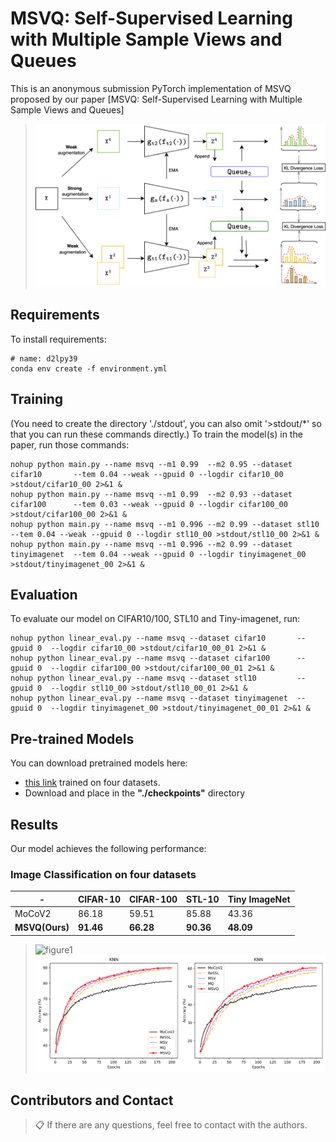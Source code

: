 # MSVQ: Self-Supervised Learning with Multiple Sample Views and Queues

This is an anonymous submission PyTorch implementation of MSVQ proposed by our paper [MSVQ: Self-Supervised Learning with Multiple Sample Views and Queues]

> ![figure1](./figures/msvq.png "MSVQ_overview")
> 

## Requirements
To install requirements:

 ```setup
 # name: d2lpy39
 conda env create -f environment.yml
 ```

## Training
(You need to create the directory './stdout', you can also omit '>stdout/*' so that you can run these commands directly.)
To train the model(s) in the paper, run those commands:

```train
nohup python main.py --name msvq --m1 0.99  --m2 0.95 --dataset cifar10       --tem 0.04 --weak --gpuid 0 --logdir cifar10_00 >stdout/cifar10_00 2>&1 &
nohup python main.py --name msvq --m1 0.99  --m2 0.93 --dataset cifar100      --tem 0.03 --weak --gpuid 0 --logdir cifar100_00 >stdout/cifar100_00 2>&1 &
nohup python main.py --name msvq --m1 0.996 --m2 0.99 --dataset stl10         --tem 0.04 --weak --gpuid 0 --logdir stl10_00 >stdout/stl10_00 2>&1 &
nohup python main.py --name msvq --m1 0.996 --m2 0.99 --dataset tinyimagenet  --tem 0.04 --weak --gpuid 0 --logdir tinyimagenet_00 >stdout/tinyimagenet_00 2>&1 &
```

## Evaluation

To evaluate our model on CIFAR10/100, STL10 and Tiny-imagenet, run:
```eval
nohup python linear_eval.py --name msvq --dataset cifar10       --gpuid 0  --logdir cifar10_00 >stdout/cifar10_00_01 2>&1 &
nohup python linear_eval.py --name msvq --dataset cifar100      --gpuid 0  --logdir cifar100_00 >stdout/cifar100_00_01 2>&1 &
nohup python linear_eval.py --name msvq --dataset stl10         --gpuid 0  --logdir stl10_00 >stdout/stl10_00_01 2>&1 &
nohup python linear_eval.py --name msvq --dataset tinyimagenet  --gpuid 0  --logdir tinyimagenet_00 >stdout/tinyimagenet_00_01 2>&1 &
```

## Pre-trained Models

You can download pretrained models here:

- [this link](https://drive.google.com/file/d/1uFH5BfbVoLbEpw4MZJqtNbKmpATjrtV4/view?usp=sharing) trained on four datasets.
- Download and place in the **"./checkpoints"** directory

## Results

Our model achieves the following performance:

### Image Classification on four datasets

| -              | CIFAR-10  | CIFAR-100 | STL-10    | Tiny ImageNet |
|----------------|-----------|-----------|-----------|---------------|
| MoCoV2         | 86.18     | 59.51     | 85.88     | 43.36         |
| **MSVQ(Ours)** | **91.46** | **66.28** | **90.36** | **48.09**     |
> ![figure1](./figures/to_git.png "tsne")
> ![figure2](./figures/to_git_knn.png "knn")
## Contributors and Contact
>📋  If there are any questions, feel free to contact with the authors.
